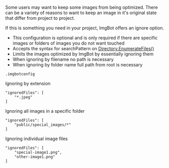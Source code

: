 Some users may want to keep some images from being optimized. There can be a variety of reasons to want to keep an image in it's original state that differ from project to project.

If this is something you need in your project, ImgBot offers an ignore option.

 - This configuration is optional and is only required if there are specific images or folders of images you do not want touched
 - Accepts the syntax for searchPattern on [Directory.EnumerateFiles()](https://docs.microsoft.com/en-us/dotnet/api/system.io.directory.enumeratefiles)
 - Limits the images optimized by ImgBot by essentially ignoring them
 - When ignoring by filename no path is necessary
 - When ignoring by folder name full path from root is necessary

`.imgbotconfig`

Ignoring by extension

```
"ignoredFiles": [
    "*.jpeg"
]
```

Ignoring all images in a specific folder

```
"ignoredFiles": [
    "public/special_images/*"
]
```

Ignoring individual image files

```
"ignoredFiles": [
    "special-image1.png",
    "other-image1.png"
]
```

